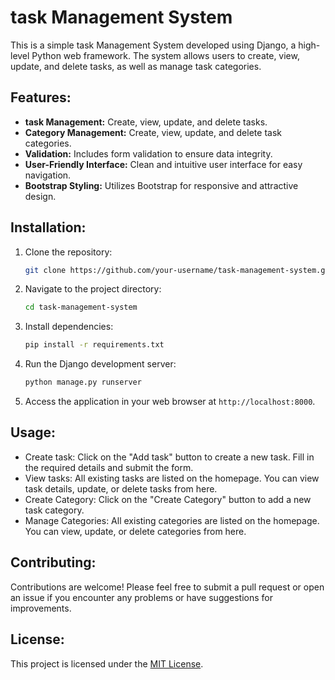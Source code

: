 # task Management System

This is a simple task Management System developed using Django, a high-level Python web framework. The system allows users to create, view, update, and delete tasks, as well as manage task categories.

## Features:
- **task Management:** Create, view, update, and delete tasks.
- **Category Management:** Create, view, update, and delete task categories.
- **Validation:** Includes form validation to ensure data integrity.
- **User-Friendly Interface:** Clean and intuitive user interface for easy navigation.
- **Bootstrap Styling:** Utilizes Bootstrap for responsive and attractive design.

## Installation:
1. Clone the repository:
   ```bash
   git clone https://github.com/your-username/task-management-system.git
   ```

2. Navigate to the project directory:
   ```bash
   cd task-management-system
   ```

3. Install dependencies:
   ```bash
   pip install -r requirements.txt
   ```

4. Run the Django development server:
   ```bash
   python manage.py runserver
   ```

5. Access the application in your web browser at `http://localhost:8000`.

## Usage:
- Create task: Click on the "Add task" button to create a new task. Fill in the required details and submit the form.
- View tasks: All existing tasks are listed on the homepage. You can view task details, update, or delete tasks from here.
- Create Category: Click on the "Create Category" button to add a new task category.
- Manage Categories: All existing categories are listed on the homepage. You can view, update, or delete categories from here.

## Contributing:
Contributions are welcome! Please feel free to submit a pull request or open an issue if you encounter any problems or have suggestions for improvements.

## License:
This project is licensed under the [MIT License](LICENSE).
